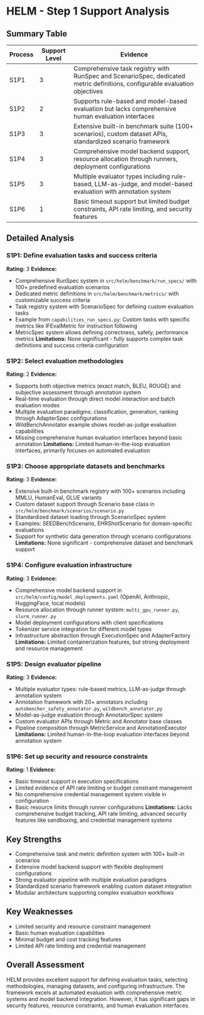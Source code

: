 # HELM - Step 1 Support Analysis

## Summary Table
| Process | Support Level | Evidence |
|---------|--------------|----------|
| S1P1 | 3 | Comprehensive task registry with RunSpec and ScenarioSpec, dedicated metric definitions, configurable evaluation objectives |
| S1P2 | 2 | Supports rule-based and model-based evaluation but lacks comprehensive human evaluation interfaces |
| S1P3 | 3 | Extensive built-in benchmark suite (100+ scenarios), custom dataset APIs, standardized scenario framework |
| S1P4 | 3 | Comprehensive model backend support, resource allocation through runners, deployment configurations |
| S1P5 | 3 | Multiple evaluator types including rule-based, LLM-as-judge, and model-based evaluation with annotation system |
| S1P6 | 1 | Basic timeout support but limited budget constraints, API rate limiting, and security features |

## Detailed Analysis

### S1P1: Define evaluation tasks and success criteria
**Rating:** 3
**Evidence:**
- Comprehensive RunSpec system in `src/helm/benchmark/run_specs/` with 100+ predefined evaluation scenarios
- Dedicated metric definitions in `src/helm/benchmark/metrics/` with customizable success criteria
- Task registry system with ScenarioSpec for defining custom evaluation tasks
- Example from `capabilities_run_specs.py`: Custom tasks with specific metrics like IFEvalMetric for instruction following
- MetricSpec system allows defining correctness, safety, performance metrics
**Limitations:**
None significant - fully supports complex task definitions and success criteria configuration

### S1P2: Select evaluation methodologies  
**Rating:** 2
**Evidence:**
- Supports both objective metrics (exact match, BLEU, ROUGE) and subjective assessment through annotation system
- Real-time evaluation through direct model interaction and batch evaluation modes
- Multiple evaluation paradigms: classification, generation, ranking through AdapterSpec configurations
- WildBenchAnnotator example shows model-as-judge evaluation capabilities
- Missing comprehensive human evaluation interfaces beyond basic annotation
**Limitations:**
Limited human-in-the-loop evaluation interfaces, primarily focuses on automated evaluation

### S1P3: Choose appropriate datasets and benchmarks
**Rating:** 3
**Evidence:**
- Extensive built-in benchmark registry with 100+ scenarios including MMLU, HumanEval, GLUE variants
- Custom dataset support through Scenario base class in `src/helm/benchmark/scenarios/scenario.py`
- Standardized dataset loading through ScenarioSpec system
- Examples: SEEDBenchScenario, EHRShotScenario for domain-specific evaluations
- Support for synthetic data generation through scenario configurations
**Limitations:**
None significant - comprehensive dataset and benchmark support

### S1P4: Configure evaluation infrastructure
**Rating:** 3
**Evidence:**
- Comprehensive model backend support in `src/helm/config/model_deployments.yaml` (OpenAI, Anthropic, HuggingFace, local models)
- Resource allocation through runner system: `multi_gpu_runner.py`, `slurm_runner.py`
- Model deployment configurations with client specifications
- Tokenizer service integration for different model types
- Infrastructure abstraction through ExecutionSpec and AdapterFactory
**Limitations:**
Limited containerization features, but strong deployment and resource management

### S1P5: Design evaluator pipeline
**Rating:** 3
**Evidence:**
- Multiple evaluator types: rule-based metrics, LLM-as-judge through annotation system
- Annotation framework with 20+ annotators including `autobencher_safety_annotator.py`, `wildbench_annotator.py`
- Model-as-judge evaluation through AnnotatorSpec system
- Custom evaluator APIs through Metric and Annotator base classes
- Pipeline composition through MetricService and AnnotationExecutor
**Limitations:**
Limited human-in-the-loop evaluation interfaces beyond annotation system

### S1P6: Set up security and resource constraints
**Rating:** 1
**Evidence:**
- Basic timeout support in execution specifications
- Limited evidence of API rate limiting or budget constraint management
- No comprehensive credential management system visible in configuration
- Basic resource limits through runner configurations
**Limitations:**
Lacks comprehensive budget tracking, API rate limiting, advanced security features like sandboxing, and credential management systems

## Key Strengths
- Comprehensive task and metric definition system with 100+ built-in scenarios
- Extensive model backend support with flexible deployment configurations  
- Strong evaluator pipeline with multiple evaluation paradigms
- Standardized scenario framework enabling custom dataset integration
- Modular architecture supporting complex evaluation workflows

## Key Weaknesses
- Limited security and resource constraint management
- Basic human evaluation capabilities
- Minimal budget and cost tracking features
- Limited API rate limiting and credential management

## Overall Assessment
HELM provides excellent support for defining evaluation tasks, selecting methodologies, managing datasets, and configuring infrastructure. The framework excels at automated evaluation with comprehensive metric systems and model backend integration. However, it has significant gaps in security features, resource constraints, and human evaluation interfaces.